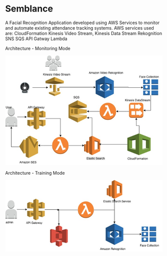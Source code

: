 # Semblance
A Facial Recognition Application developed using AWS Services to monitor and automate existing attendance tracking systems.
AWS services used are:
CloudFormation
Kinesis Video Stream, Kinesis Data Stream
Rekognition
SNS
SQS
API Gatway
Lambda


Architecture - Monitoring Mode



![Screenshot](Semblance_user.jpg)


Architecture -  Training Mode



![Screenshot](Semblance_admin.jpg)
